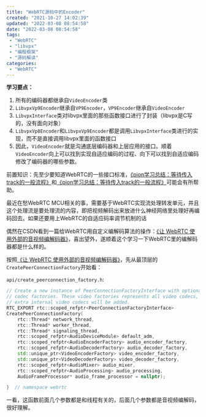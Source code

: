 ```yaml
---
title: "WebRTC源码中的Encoder"
created: "2021-10-27 14:02:39"
updated: "2022-03-08 08:54:58"
date: "2022-03-08 08:54:58"
tags: 
 - "WebRTC"
 - "libvpx"
 - "编程框架"
 - "源码解读"
categories: 
 - "WebRTC"
---
```


**学习要点：**
1. 所有的编码器都继承自`VideoEncoder`类
2. `LibvpxVp9Encoder`继承自`VP9Encoder`，`VP9Encoder`继承自`VideoEncoder`
3. `LibvpxInterface`类对libvpx里面的那些函数接口进行了封装（libvpx是C写的，没有面向对象）
4. `LibvpxVp8Encoder`和`LibvpxVp9Encoder`都是调用`LibvpxInterface`类进行的实现，而不是直接调用libvpx里面的函数接口
5. 因此，`VideoEncoder`就是沟通底层编码器和上层应用的接口。顺着`VideoEncoder`向上可以找到实现自适应编码的过程、向下可以找到自适应编码修改了编码器的哪些参数。

前置知识：先至少要知道WebRTC的一些接口标准，[《pion学习总结：等待传入track的一般流程》](传入总结.md)和[《pion学习总结：等待传入track的一般流程》](传入总结.md)可能会有所帮助。

最近在愁WebRTC MCU相关的事，需要基于WebRTC实现流处理转发单元，并且这个处理流是要处理流的内容，即把视频解码出来放进什么神经网络里处理好再编码回去。如果还要用上WebRTC的自适应码率调节机制的话

偶然在CSDN看到一篇给WebRTC用自定义编解码算法的操作：[《让 WebRTC 使用外部的音视频编解码器》](https://blog.csdn.net/foruok/article/details/70237019)，喜出望外，遂顺着这个学习一下WebRTC里的编解码器都是什么样的。

按照[《让 WebRTC 使用外部的音视频编解码器》](https://blog.csdn.net/foruok/article/details/70237019)，先从最顶层的`CreatePeerConnectionFactory`开始看：

`api/create_peerconnection_factory.h`:
```cpp
// Create a new instance of PeerConnectionFactoryInterface with optional video
// codec factories. These video factories represents all video codecs, i.e. no
// extra internal video codecs will be added.
RTC_EXPORT rtc::scoped_refptr<PeerConnectionFactoryInterface>
CreatePeerConnectionFactory(
    rtc::Thread* network_thread,
    rtc::Thread* worker_thread,
    rtc::Thread* signaling_thread,
    rtc::scoped_refptr<AudioDeviceModule> default_adm,
    rtc::scoped_refptr<AudioEncoderFactory> audio_encoder_factory,
    rtc::scoped_refptr<AudioDecoderFactory> audio_decoder_factory,
    std::unique_ptr<VideoEncoderFactory> video_encoder_factory,
    std::unique_ptr<VideoDecoderFactory> video_decoder_factory,
    rtc::scoped_refptr<AudioMixer> audio_mixer,
    rtc::scoped_refptr<AudioProcessing> audio_processing,
    AudioFrameProcessor* audio_frame_processor = nullptr);

}  // namespace webrtc
```

一看，这函数前面几个参数都是和线程有关的，后面几个参数都是音视频编解码，很好理解。